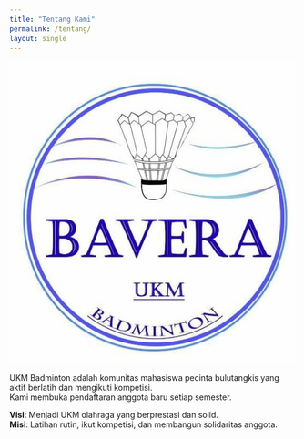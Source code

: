 ```yaml
---
title: "Tentang Kami"
permalink: /tentang/
layout: single
---
```

![Logo UKM](/assets/Logo%20Ukm%20Bavera.jpeg.jpg)

UKM Badminton adalah komunitas mahasiswa pecinta bulutangkis yang aktif berlatih dan mengikuti kompetisi.  
Kami membuka pendaftaran anggota baru setiap semester.

**Visi**: Menjadi UKM olahraga yang berprestasi dan solid.  
**Misi**: Latihan rutin, ikut kompetisi, dan membangun solidaritas anggota.
